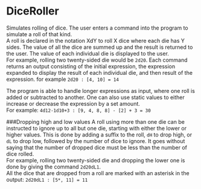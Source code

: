 # DiceRoller
Simulates rolling of dice.
The user enters a command into the program to simulate a roll of that kind.  
A roll is declared in the notation XdY to roll X dice where each die has Y sides. The value of all the dice are summed up and
the result is returned to the user. The value of each individual die is displayed to the user.  
For example, rolling two twenty-sided die would be ``2d20``. Each command returns an output consisting of the initial expression, the expression expanded to display the result of each individual die, and then result of the expression.
for example ``2d20 : [4, 10] = 14``

The program is able to handle longer expressions as input, where one roll is added or subtracted to another. One can also 
use static values to either increase or decrease the expression by a set amount.  
For example: ``4d12-1d10+3 : [9, 4, 8, 8] - [2] + 3 = 30``


###Dropping high and low values
A roll using more than one die can be instructed to ignore up to all but one die, starting with either the lower or higher
values. This is done by adding a suffix to the roll, ``dH`` to drop high, or ``dL`` to drop low, followed by the number of dice to
ignore. It goes without saying that the number of dropped dice must be less than the number of dice rolled.  
For example, rolling two twenty-sided die and dropping the lower one is done by giving the command ``2d20dL1``.  
All the dice that are dropped from a roll are marked with an asterisk in the output: ``2d20dL1 : [5*, 11] = 11``
